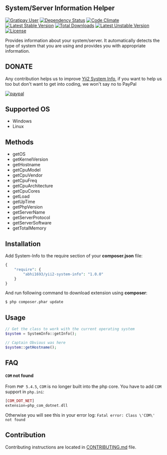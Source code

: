 System/Server Information Helper
--------------------------------

[![Gratipay User](https://img.shields.io/gratipay/user/abhi1693.svg?style=flat-square)](https://gratipay.com/~abhi1693)
[![Dependency Status](https://www.versioneye.com/user/projects/54e337edd1ec573c99000042/badge.svg?style=flat)](https://www.versioneye.com/user/projects/54e337edd1ec573c99000042)
[![Code Climate](https://codeclimate.com/github/abhi1693/yii2-system-info/badges/gpa.svg)](https://codeclimate.com/github/abhi1693/yii2-system-info)
[![Latest Stable Version](https://poser.pugx.org/abhi1693/yii2-system-info/v/stable.svg)](https://packagist.org/packages/abhi1693/yii2-system-info) [![Total Downloads](https://poser.pugx.org/abhi1693/yii2-system-info/downloads.svg)](https://packagist.org/packages/abhi1693/yii2-system-info) [![Latest Unstable Version](https://poser.pugx.org/abhi1693/yii2-system-info/v/unstable.svg)](https://packagist.org/packages/abhi1693/yii2-system-info) [![License](https://poser.pugx.org/abhi1693/yii2-system-info/license.svg)](https://packagist.org/packages/abhi1693/yii2-system-info)

Provides information about your system/server. It automatically detects the type of system that you are using and 
provides you with appropriate information.

DONATE
------

Any contribution helps us to improve [Yii2 System Info](https://github.com/abhi1693/yii2-system-info), if you want to help us too but don't want to get into coding, we won't say no to PayPal

[![paypal](https://www.paypalobjects.com/en_US/i/btn/btn_donateCC_LG.gif)](https://www.paypal.com/cgi-bin/webscr?cmd=_s-xclick&hosted_button_id=4M2CDMWD7W3MS)
 
## Supported OS

- Windows
- Linux

## Methods

- getOS
- getKernelVersion
- getHostname
- getCpuModel
- getCpuVendor
- getCpuFreq
- getCpuArchitecture
- getCpuCores
- getLoad
- getUpTime
- getPhpVersion
- getServerName
- getServerProtocol
- getServerSoftware
- getTotalMemory

## Installation

Add System-Info to the require section of your **composer.json** file:

```php
{
    "require": {
        "abhi1693/yii2-system-info": "1.0.0"
    }
}
```

And run following command to download extension using **composer**:

```bash
$ php composer.phar update
```

## Usage

```php
// Get the class to work with the current operating system
$system = SystemInfo::getInfo();

// Captain Obvious was here
$system::getHostname();
```

## FAQ

#### `COM` not found

From `PHP 5.4.5`, `COM` is no longer built into the php core. You have to add `COM` support in `php.ini`:

```php
[COM_DOT_NET] 
extension=php_com_dotnet.dll 
```

Otherwise you will see this in your error log: `Fatal error: Class \'COM\' not found`

## Contribution

Contributing instructions are located in [CONTRIBUTING.md](CONTRIBUTING.md) file.
